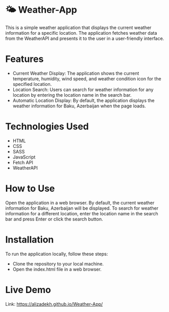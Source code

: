 # 🌤️ Weather-App
This is a simple weather application that displays the current weather information for a specific location. The application fetches weather data from the WeatherAPI and presents it to the user in a user-friendly interface.

# Features
- Current Weather Display: The application shows the current temperature, humidity, wind speed, and weather condition icon for the specified location.
- Location Search: Users can search for weather information for any location by entering the location name in the search bar.
- Automatic Location Display: By default, the application displays the weather information for Baku, Azerbaijan when the page loads.
# Technologies Used
- HTML
- CSS
- SASS
- JavaScript
- Fetch API
- WeatherAPI
# How to Use
Open the application in a web browser.
By default, the current weather information for Baku, Azerbaijan will be displayed.
To search for weather information for a different location, enter the location name in the search bar and press Enter or click the search button.
# Installation
To run the application locally, follow these steps:
- Clone the repository to your local machine.
- Open the index.html file in a web browser.

# Live Demo
Link: https://alizadekh.github.io/Weather-App/

